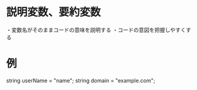 # 説明変数、要約変数
・変数名がそのままコードの意味を説明する
・コードの意図を把握しやすくする
# 例
string userName = "name";
string domain = "example.com";
